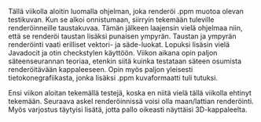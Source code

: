 Tällä viikolla aloitin luomalla ohjelman, joka renderöi .ppm muotoa olevan testikuvan. Kun se alkoi onnistumaan, siirryin tekemään
tuleville renderöinneille taustakuvaa. Tämän jälkeen laajensin vielä ohjelmaa niin, että se renderöi taustan lisäksi punaisen ympyrän.
Taustan ja ympyrän renderöinti vaati erilliset vektori- ja säde-luokat. Lopuksi lisäsin vielä Javadocit ja otin checkstylen käyttöön.
Viikon aikana opin paljon säteenseurannan teoriaa, etenkin siitä kuinka testataan säteen osumista renderöitävään kappaleeseen. Opin myös
paljon yleisesti tietokonegrafiikasta, jonka lisäksi .ppm kuvaformaatti tuli tutuksi.

Ensi viikon aloitan tekemällä testejä, koska en niitä vielä tällä viikolla ehtinyt tekemään. Seuraava askel renderöinnissä voisi olla
maan/lattian renderöinti. Myös varjostus täytyisi lisätä, jotta pallo oikeasti näyttäisi 3D-kappaleelta.
